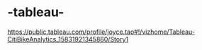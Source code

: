 # -tableau-

https://public.tableau.com/profile/joyce.tao#!/vizhome/Tableau-CitiBikeAnalytics_15831921345860/Story1
